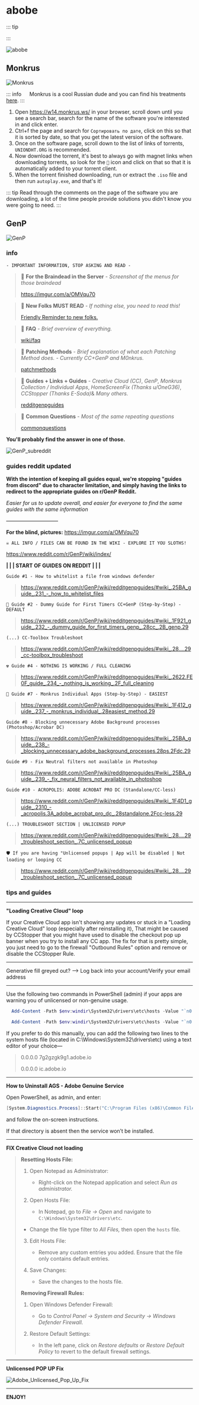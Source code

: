 # abobe

::: tip ‎ 

:::

![abobe](./public/asset/headers/adobe_21x9.jpg)

## Monkrus

![Monkrus](./public/asset/headers/Monkrus.jpg)

::: info ‎ 
Monkrus is a cool Russian dude and you can find his treatments [here](https://w14.monkrus.ws/).
:::

1. Open https://w14.monkrus.ws/ in your browser, scroll down until you see a search bar, search for the name of the software you're interested in and click enter.
2. Ctrl+f the page and search for `Сортировать по дате`, click on this so that it is sorted by date, so that you get the latest version of the software.
3. Once on the software page, scroll down to the list of links of torrents, `UNIONDHT.ORG` is recommended.
4. Now download the torrent, it's best to always go with magnet links when downloading torrents, so look for the `🧲` icon and click on that so that it is automatically added to your torrent client.
5. When the torrent finished downloading, run or extract the `.iso` file and then run `autoplay.exe`, and that's it!

::: tip
  Read through the comments on the page of the software you are downloading, a lot of the time people provide solutions you didn't know you were going to need.
:::


## GenP

![GenP](./public/asset/headers/GenP_bannerBackgroundImage.png)

### info

```fix
- IMPORTANT INFORMATION, STOP ASKING AND READ -
```

> 🔗 **For the Braindead in the Server**
> *- Screenshot of the menus for those braindead*
>
> https://imgur.com/a/OMVqu70

> 🔗 **New Folks MUST READ**
> *- If nothing else, you need to read this!*
>
> [Friendly Reminder to new folks.](https://www.reddit.com/r/GenP/comments/qpcnob/friendly_reminder_to_new_folks/)

> 🔗 **FAQ**
> *- Brief overview of everything.*
>
> [wiki/faq](https://www.reddit.com/r/GenP/wiki/faq)

> 🔗 **Patching Methods**
> *- Brief explanation of what each Patching Method does.*
> *- Currently CC+GenP and M0nkrus.*
>
> [patchmethods](https://www.reddit.com/r/GenP/wiki/patchmethods)

> 🔗 **Guides + Links + Guides**
> *- Creative Cloud (CC)*,
> *GenP*,
> *Monkrus Collection / Individual Apps*,
> *HomeScreenFix (Thanks u/OneG36)*,
> *CCStopper (Thanks E-Soda)*&
> *Many others.*
>
> [redditgenpguides](https://www.reddit.com/r/GenP/wiki/redditgenpguides)

> 🔗 **Common Questions**
> *- Most of the same repeating questions*
>
> [commonquestions](https://www.reddit.com/r/GenP/wiki/commonquestions)

**You'll probably find the answer in one of those.**

![GenP_subreddit](./public/asset/images/GenP_subreddit.png)


### guides reddit updated

**With the intention of keeping all guides equal, we're stopping "guides from discord" due to character limitation, and simply having the links to redirect to the appropriate guides on r/GenP Reddit.**

*Easier for us to update overall, and easier for everyone to find the same guides with the same information*

——————————

**For the blind, pictures:**
https://imgur.com/a/OMVqu70

```fix
☠️ ALL INFO / FILES CAN BE FOUND IN THE WIKI - EXPLORE IT YOU SLOTHS!
```
https://www.reddit.com/r/GenP/wiki/index/

**| | | START OF GUIDES ON REDDIT | | |**

```fix
Guide #1 - How to whitelist a file from windows defender
```
> https://www.reddit.com/r/GenP/wiki/redditgenpguides/#wiki_.25BA_guide_.231_-_how_to_whitelist_files

```fix
🤡 Guide #2 - Dummy Guide for First Timers CC+GenP (Step-by-Step) - DEFAULT
```
> https://www.reddit.com/r/GenP/wiki/redditgenpguides/#wiki_.1F921_guide_.232_-_dummy_guide_for_first_timers_genp_.28cc_.2B_genp.29

```fix
(...) CC-Toolbox Troubleshoot
```
> https://www.reddit.com/r/GenP/wiki/redditgenpguides/#wiki_.28....29_cc-toolbox_troubleshoot

```fix
☢️ Guide #4 - NOTHING IS WORKING / FULL CLEANING
```
> https://www.reddit.com/r/GenP/wiki/redditgenpguides/#wiki_.2622.FE0F_guide_.234_-_nothing_is_working_.2F_full_cleaning

```fix
🐒 Guide #7 - Monkrus Individual Apps (Step-by-Step) - EASIEST
```
> https://www.reddit.com/r/GenP/wiki/redditgenpguides/#wiki_.1F412_guide_.237_-_monkrus_individual_.28easiest_method.29

```fix
Guide #8 - Blocking unnecessary Adobe Background processes (Photoshop/Acrobar DC)
```
> https://www.reddit.com/r/GenP/wiki/redditgenpguides/#wiki_.25BA_guide_.238_-_blocking_unnecessary_adobe_background_processes.28ps.2Fdc.29

```fix
Guide #9 - Fix Neutral filters not available in Photoshop
```
> https://www.reddit.com/r/GenP/wiki/redditgenpguides/#wiki_.25BA_guide_.239_-_fix_neural_filters_not_available_in_photoshop

```fix
Guide #10 - ACROPOLIS: ADOBE ACROBAT PRO DC (Standalone/CC-less)
```
> https://www.reddit.com/r/GenP/wiki/redditgenpguides/#wiki_.1F4D1_guide_.2310_-_acropolis.3A_adobe_acrobat_pro_dc_.28standalone.2Fcc-less.29

```fix
(...) TROUBLESHOOT SECTION | UNLICENSED POPUP
```
> https://www.reddit.com/r/GenP/wiki/redditgenpguides/#wiki_.28....29_troubleshoot_section_.7C_unlicensed_popup

```fix
🛡️ If you are having "Unlicensed popups | App will be disabled | Not loading or looping CC
```
> https://www.reddit.com/r/GenP/wiki/redditgenpguides/#wiki_.28....29_troubleshoot_section_.7C_unlicensed_popup


### tips and guides

---

**"Loading Creative Cloud" loop**

If your Creative Cloud app isn't showing any updates or stuck in a "Loading Creative Cloud" loop (especially after reinstalling it), That might be caused by CCStopper that you might have used to disable the checkout pop up banner when you try to install any CC app. The fix for that is pretty simple, you just need to go to the firewall "Outbound Rules" option and remove or disable the CCStopper Rule.

---

Generative fill greyed out? --> Log back into your account/Verify your email address

---

Use the following two commands in PowerShell (admin) if your apps are warning you of unlicensed or non-genuine usage.

```powershell
  Add-Content -Path $env:windir\System32\drivers\etc\hosts -Value "`n0.0.0.0`t7g2gzgk9g1.adobe.io" -Force
```

```powershell
  Add-Content -Path $env:windir\System32\drivers\etc\hosts -Value "`n0.0.0.0`tic.adobe.io" -Force
```

If you prefer to do this manually, you can add the following two lines to the system hosts file (located in C:\Windows\System32\drivers\etc) using a text editor of your choice—

> 0.0.0.0 7g2gzgk9g1.adobe.io
>
> 0.0.0.0 ic.adobe.io

---

**How to Uninstall AGS - Adobe Genuine Service**

Open PowerShell, as admin, and enter:

```powershell
[System.Diagnostics.Process]::Start("C:\Program Files (x86)\Common Files\Adobe\AdobeGCClient\AdobeCleanUpUtility.exe")
```
and follow the on-screen instructions.

If that directory is absent then the service won’t be installed.

---

**FIX Creative Cloud not loading**

> **Resetting Hosts File:**
> 1. Open Notepad as Administrator:
>    - Right-click on the Notepad application and select *Run as administrator.*
> 
> 2. Open Hosts File:
>    - In Notepad, go to *File -> Open* and navigate to `C:\Windows\System32\drivers\etc`.
>   - Change the file type filter to *All Files,* then open the `hosts` file.
> 
> 3. Edit Hosts File:
>    - Remove any custom entries you added. Ensure that the file only contains default entries.
> 
> 4. Save Changes:
>    - Save the changes to the hosts file.
>
> **Removing Firewall Rules:**
> 1. Open Windows Defender Firewall:
>    - Go to *Control Panel -> System and Security -> Windows Defender Firewall.*
> 
> 2. Restore Default Settings:
>    - In the left pane, click on *Restore defaults* or *Restore Default Policy* to revert to the default firewall settings.

---

**Unlicensed POP UP Fix**

![Adobe_Unlicensed_Pop_Up_Fix](./public/asset/images/Adobe_Unlicensed_Pop_Up_Fix.jpg)

---

**ENJOY!**

